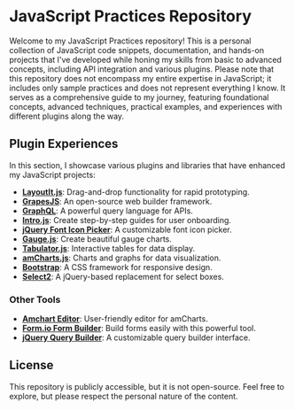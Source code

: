 # JavaScript Practices Repository

Welcome to my JavaScript Practices repository! This is a personal collection of JavaScript code snippets, documentation, and hands-on projects that I've developed while honing my skills from basic to advanced concepts, including API integration and various plugins. Please note that this repository does not encompass my entire expertise in JavaScript; it includes only sample practices and does not represent everything I know. It serves as a comprehensive guide to my journey, featuring foundational concepts, advanced techniques, practical examples, and experiences with different plugins along the way.

## Plugin Experiences

In this section, I showcase various plugins and libraries that have enhanced my JavaScript projects:

- **[LayoutIt.js](https://www.layoutit.com/)**: Drag-and-drop functionality for rapid prototyping.
- **[GrapesJS](https://grapesjs.com/)**: An open-source web builder framework.
- **[GraphQL](https://graphql.org/)**: A powerful query language for APIs.
- **[Intro.js](https://introjs.com/)**: Create step-by-step guides for user onboarding.
- **[jQuery Font Icon Picker](https://github.com/fontIconPicker/fontIconPicker)**: A customizable font icon picker.
- **[Gauge.js](https://github.com/bernii/gauge.js/)**: Create beautiful gauge charts.
- **[Tabulator.js](https://tabulator.info/)**: Interactive tables for data display.
- **[amCharts.js](https://www.amcharts.com/)**: Charts and graphs for data visualization.
- **[Bootstrap](https://getbootstrap.com/)**: A CSS framework for responsive design.
- **[Select2](https://select2.org/)**: A jQuery-based replacement for select boxes.

### Other Tools

- **[Amchart Editor](https://editor4.amcharts.com/am4editor/#/am4editor/home)**: User-friendly editor for amCharts.
- **[Form.io Form Builder](https://formio.github.io/formio.js/app/builder)**: Build forms easily with this powerful tool.
- **[jQuery Query Builder](https://querybuilder.js.org/demo.html)**: A customizable query builder interface.

## License

This repository is publicly accessible, but it is not open-source. Feel free to explore, but please respect the personal nature of the content.
